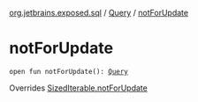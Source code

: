 [org.jetbrains.exposed.sql](../index.md) / [Query](index.md) / [notForUpdate](.)

# notForUpdate

`open fun notForUpdate(): `[`Query`](index.md)

Overrides [SizedIterable.notForUpdate](../-sized-iterable/not-for-update.md)

